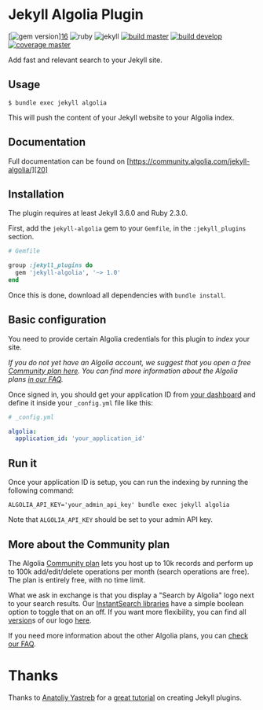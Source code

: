 # Jekyll Algolia Plugin

[![gem [version](cluster-settings.html#setting-version)][1]][16]
![ruby][2]
![jekyll][3]
[![build master][4]][17]
[![build develop][6]][17]
[![coverage master][5]][18]

Add fast and relevant search to your Jekyll site.

## Usage

```shell
$ bundle exec jekyll algolia
```

This will push the content of your Jekyll website to your Algolia index.

## Documentation

Full documentation can be found on
[https://community.algolia.com/jekyll-algolia/][20]

## Installation

The plugin requires at least Jekyll 3.6.0 and Ruby 2.3.0.

First, add the `jekyll-algolia` gem to your `Gemfile`, in the `:jekyll_plugins`
section.

```ruby
# Gemfile

group :jekyll_plugins do
  gem 'jekyll-algolia', '~> 1.0'
end
```

Once this is done, download all dependencies with `bundle install`.

## Basic configuration

You need to provide certain Algolia credentials for this plugin to _index_ your
site.

_If you do not yet have an Algolia account, we suggest that you open a free
[Community plan here][8]. You can find more information about the Algolia plans
[in our FAQ][10]._

Once signed in, you should get your application ID from [your dashboard][9] and
define it inside your `_config.yml` file like this:

```yaml
# _config.yml

algolia:
  application_id: 'your_application_id'
```

## Run it

Once your application ID is setup, you can run the indexing by running the
following command:

```shell
ALGOLIA_API_KEY='your_admin_api_key' bundle exec jekyll algolia
```

Note that `ALGOLIA_API_KEY` should be set to your admin API key.

## More about the Community plan

The Algolia [Community plan][11] lets you host up to 10k records and perform up
to 100k add/edit/delete operations per month (search operations are free). The
plan is entirely free, with no time limit.

What we ask in exchange is that you display a "Search by Algolia" logo next to
your search results. Our [InstantSearch libraries][12] have a simple boolean
option to toggle that on an off. If you want more flexibility, you can find
all [version](cluster-settings.html#setting-version)s of our logo [here][13].

If you need more information about the other Algolia plans, you can [check our
FAQ][10].

# Thanks

Thanks to [Anatoliy Yastreb][14] for a [great tutorial][15] on creating Jekyll
plugins.

[1]: https://badge.fury.io/rb/jekyll-algolia.svg

[2]: https://img.shields.io/badge/ruby-%3E%3D%202.3.0-green.svg

[3]: https://img.shields.io/badge/jekyll-%3E%3D%203.6.0-green.svg

[4]: https://img.shields.io/badge/dynamic/json.svg?label=build%3Amaster&query=value&uri=https%3A%2F%2Fimg.shields.io%2Ftravis%2Falgolia%2Fjekyll-algolia.json%3Fbranch%3Dmaster

[5]: https://coveralls.io/repos/github/algolia/jekyll-algolia/badge.svg?branch=master

[6]: https://img.shields.io/badge/dynamic/json.svg?label=build%3Adevelop&query=value&uri=https%3A%2F%2Fimg.shields.io%2Ftravis%2Falgolia%2Fjekyll-algolia.json%3Fbranch%3Ddevelop

[7]: https://coveralls.io/repos/github/algolia/jekyll-algolia/badge.svg?branch=develop

[8]: #more-about-the-community-plan

[9]: https://www.algolia.com/api-keys

[10]: https://community.algolia.com/jekyll-algolia/faq.html#how-many-records-will-the-plugin-need

[11]: https://www.algolia.com/users/sign_up/hacker

[12]: https://community.algolia.com/instantsearch.js/

[13]: https://www.algolia.com/press/?section=brand-guidelines

[14]: https://github.com/ayastreb/

[15]: https://ayastreb.me/writing-a-jekyll-plugin/

[16]: https://rubygems.org/gems/jekyll-algolia

[17]: https://travis-ci.org/algolia/jekyll-algolia

[18]: https://coveralls.io/github/algolia/jekyll-algolia?branch=master

[19]: https://coveralls.io/github/algolia/jekyll-algolia?branch=develop

[20]: https://community.algolia.com/jekyll-algolia/getting-started.html
